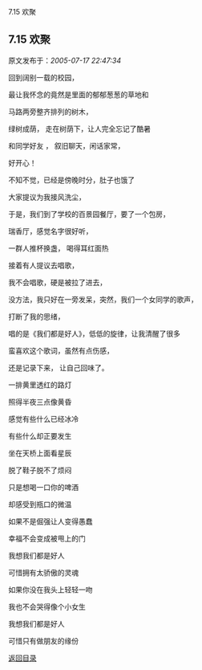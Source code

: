 7.15  欢聚
## 7.15  欢聚

 原文发布于：*2005-07-17 22:47:34*

 回到阔别一载的校园，

 

最让我怀念的竟然是里面的郁郁葱葱的草地和

 

马路两旁整齐排列的树木，

 

绿树成荫， 走在树荫下，让人完全忘记了酷暑

 

 

和同学好友 ， 叙旧聊天，闲话家常，

 

好开心！

 

不知不觉，已经是傍晚时分，肚子也饿了

 

大家提议为我接风洗尘，

 

于是，我们到了学校的百景园餐厅，要了一个包房，

 

瑞香厅，感觉名字很好听，

 

一群人推杯换盏， 喝得耳红面热

 

接着有人提议去唱歌，

 

我不会唱歌，硬是被拉了进去，

 

 

没方法，我只好在一旁发呆，突然，我们一个女同学的歌声，

 

打断了我的思绪，

 

唱的是《我们都是好人》，低低的旋律，让我清醒了很多

 

蛮喜欢这个歌词，虽然有点伤感，

 

还是记录下来， 让自己回味了。

 

一排黄里透红的路灯

照得半夜三点像黄昏

感觉有些什么已经冰冷

有些什么却正要发生

坐在天桥上面看星辰

脱了鞋子脱不了烦闷

只是想喝一口你的啤酒

却感受到瓶口的微温

 

如果不是倔强让人变得愚蠢

幸福不会变成被甩上的门

我想我们都是好人

可惜拥有太骄傲的灵魂

如果你没在我头上轻轻一吻

我也不会哭得像个小女生

我想我们都是好人

可惜只有做朋友的缘份

 

 

 

 

 

 

[返回目录](index.html)
